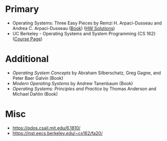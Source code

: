# Primary
- Operating Systems: Three Easy Pieces by Remzi H. Arpaci-Dusseau and Andrea C. Arpaci-Dusseau ([Book](https://pages.cs.wisc.edu/~remzi/OSTEP/)) ([HW Solutions](https://github.com/xxyzz/ostep-hw))
- UC Berkeley - Operating Systems and System Programming {CS 162} ([Course Page](https://inst.eecs.berkeley.edu/~cs162/fa20/))
# Additional
- *Operating System Concepts* by Abraham Silberschatz, Greg Gagne, and Peter Baer Galvin (Book)
- *Modern Operating Systems* by Andrew Tanenbaum (Book)
- *Operating Systems: Principles and Practice* by Thomas Anderson and Michael Dahlin (Book)
# Misc
- https://pdos.csail.mit.edu/6.1810/
- https://inst.eecs.berkeley.edu/~cs162/fa20/